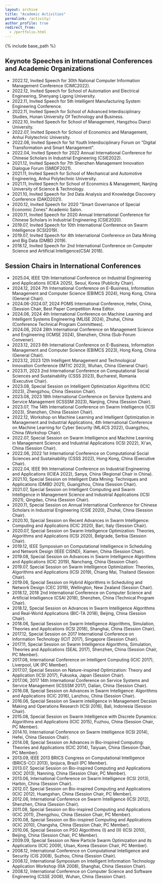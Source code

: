 ```yaml
---
layout: archive
title: "Academic Activities"
permalink: /activity/
author_profile: true
redirect_from:
  - /portfolio.html
---
```


{% include base_path %}

## Keynote Speeches in International Conferences and Academic Organizations

* 2022.12, Invited Speech for 30th National Computer Information Management Conference (CIMC2022).
* 2022.12, Invited Speech for School of Automation and Electrical Engineering, Shenyang Ligong University.
* 2022.11, Invited Speech for 5th Intelligent Manufacturing System Engineering Conference.
* 2022.11, Invited Speech for School of Advanced Interdisciplinary Studies, Hunan University Of Technology and Business.
* 2022.10, Invited Speech for School of Management, Hangzhou Dianzi University.
* 2022.07, Invited Speech for School of Economics and Management, Anhui Polytechnic University.
* 2022.06, Invited Speech for 1st Youth Interdisciplinary Forum on "Digital Transformation and Smart Management".
* 2022.04, Invited Speech for 2022 Annual International Conference for Chinese Scholars in Industrial Engineering (CSIE2022).
* 2021.12, Invited Speech for 7th Shenzhen Management Innovation Dialogue Forum (SMIDF2021).
* 2021.11, Invited Speech for School of Mechanical and Automotive Engineering, Anhui Polytechnic University.
* 2021.11, Invited Speech for School of Economics & Management, Nanjing University of Science & Technology.
* 2021.10, Invited Speech for 3rd Data Analysis and Knowledge Discovery Conference (DAKD2021).
* 2020.12, Invited Speech for 2020 "Smart Governance of Special Economic Zones" Academic Salon.
* 2020.11, Invited Speech for 2020 Annual International Conference for Chinese Scholars in Industrial Engineering (CSIE2020).
* 2019.07, Invited Speech for 10th International Conference on Swarm Intelligence (ICSI2019).
* 2019.07, Invited Speech for 4th International Conference on Data Mining and Big Data (DMBD 2019).
* 2018.12, Invited Speech for 2nd International Conference on Computer Science and Artificial Intelligence(CSAI 2018).

## Session Chairs in International Conferences

* 2025.04, IEEE 12th International Conference on Industrial Engineering and Applications (ICIEA 2025), Seoul, Korea (Publicity Chair).
* 2024.12, 2024 7th International Conference on E-Business, Information Management and Computer Science (EBIMCS 2024), Hong Kong, China (General Chair).
* 2024.06-2024.07, 2024 POMS International Conference, Hefei, China, (Session Chair, Best Paper Competition Area Editor.
* 2024.06, 2024 4th International Conference on Machine Learning and Intelligent Systems Engineering (MLISE 2024), Zhuhai, China (Conference Technical Program Committees).
* 2024.06, 2024 28th International Conference on Management Science and Engineering (ICMSE 2024), Shenzhen, China (Sub-Forum Convener).
* 2023.12, 2023 6th International Conference on E-Business, Information Management and Computer Science (EBIMCS 2023), Hong Kong, China (General Chair).
* 2023.12, 2023 12th Intelligent Management and Technological Innovation Conference (IMTIC 2023), Wuhan, China (General Chair).
* 2023.11, 2023 2nd International Conference on Computational Social Sciences and Sustainability (CSSS 2023), Bucharest, Romania (Executive Chair).
* 2023.08, Special Session on Intelligent Optimization Algorithms (ICIC 2023), Zhengzhou, China (Session Chair).
* 2023.08, 2023 18th International Conference on Service Systems and Service Management (ICSSSM 2023), Nanjing, China (Session Chair).
* 2023.07, The 14th International Conference on Swarm Intelligence (ICSI 2023), Shenzhen, China (Session Chair).
* 2022.12, Workshop on Machine Learning and Intelligent Optimization in Management and Industrial Applications, 4th International Conference on Machine Learning for Cyber Security (ML4CS 2022), Guangzhou, China (Workshop Chair).
* 2022.07, Special Session on Swarm Intelligence and Machine Learning in Management Science and Industrial Applications (ICSI 2022), Xi'an, China (Session Chair).
* 2022.06, 2022 1st International Conference on Computational Social Sciences and Sustainability (CSSS 2022), Hong Kong, China (Executive Chair).
* 2022.04, IEEE 9th International Conference on Industrial Engineering and Applications (ICIEA 2022), Sanya, China (Regional Chair in China).
* 2021.10, Special Session on Intelligent Data Mining: Techniques and Applications (DMBD 2021), Guangzhou, China (Session Chair).
* 2021.07, Special Session on Intelligent Computing and Swarm Intelligence in Management Science and Industrial Applications (ICSI 2021), Qingdao, China (Session Chair).
* 2020.11, Special Session on Annual International Conference for Chinese Scholars in Industrial Engineering (CSIE 2020), Zhuhai, China (Session Chair).
* 2020.10, Special Session on Recent Advances in Swarm Intelligence: Computing and Applications (ICIC 2020), Bari, Italy (Session Chair).
* 2020.07, Special Session on Swarm Intelligence Optimization: Theories, Algorithms and Applications (ICSI 2020), Belgrade, Serbia (Session Chair).
* 2019.12, IEEE Symposium on Computational Intelligence in Scheduling and Network Design (IEEE CISND), Xiamen, China (Session Chair).
* 2019.08, Special Session on Advances in Swarm Intelligence Algorithms and Applications (ICIC 2019), Nanchang, China (Session Chair).
* 2019.07, Special Session on Swarm Intelligence Optimization: Theories, Algorithms and Applications (ICSI 2019), Chiang Mai, Thailand (Session Chair).
* 2019.06, Special Session on Hybrid Algorithms in Scheduling and Network Design (CEC 2019), Wellington, New Zealand (Session Chair).
* 2018.12, 2018 2nd International Conference on Computer Science and Artificial Intelligence (CSAI 2018), Shenzhen, China (Technical Program Chair).
* 2018.12, Special Session on Advances in Swarm Intelligence Algorithms and Real-World Applications (BIC-TA 2018), Beijing, China (Session Chair).
* 2018.06, Special Session on Swarm Intelligence Algorithms, Simulation, Theories and Applications (ICSI 2018), Shanghai, China (Session Chair).
* 2017.12, Special Session on 2017 International Conference on Information Technology (ICIT 2017), Singapore (Session Chair).
* 2017.11, Special Session on Swarm Intelligence Algorithms, Simulation, Theories and Applications (SEAL 2017), Shenzhen, China (Session Chair, PC Member).
* 2017.08, International Conference on Intelligent Computing (ICIC 2017), Liverpool, UK (PC Member).
* 2017.07, Special Session on Nature-inspired Optimization: Theory and Application (ICSI 2017), Fukuoka, Japan (Session Chair).
* 2017.06, 2017 14th International Conference on Service Systems and Service Management (ICSSSM 2017), Dalian, China (Session Chair).
* 2016.08, Special Session on Advances in Swarm Intelligence: Algorithms and Applications (ICIC 2016), Lanzhou, China (Session Chair).
* 2016.06, Special Session on Swarm intelligence in Management Decsion Making and Operations Research (ICSI 2016), Bali, Indonesia (Session Chair).
* 2015.08, Special Session on Swarm Intelligence with Discrete Dynamics: Algorithms and Applications (ICIC 2015), Fuzhou, China (Session Chair, PC Member).
* 2014.10, International Conference on Swarm Intelligence (ICSI 2014), Hefei, China (Session Chair).
* 2014.08, Special Session on Advances in Bio-inspired Computing: Theories and Applications (ICIC 2014), Taiyuan, China (Session Chair, PC Member).
* 2013.09, IEEE 2013 BRICS Congress on Computational Intelligence (BRICS-CCI 2013), Ipojuca, Brazil (PC Member).
* 2013.07, Special Session on Bio-inspired Computing and Applications (ICIC 2013), Nanning, China (Session Chair, PC Member).
* 2013.06, International Conference on Swarm Intelligence (ICSI 2013), Harbin, China (Session Chair).
* 2012.07, Special Session on Bio-inspired Computing and Applications (ICIC 2012), Huangshan, China (Session Chair, PC Member).
* 2012.06, International Conference on Swarm Intelligence (ICSI 2012), Shenzhen, China (Session Chair).
* 2011.08, Special Session on Bio-inspired Computing and Applications (ICIC 2011), Zhengzhou, China (Session Chair, PC Member).
* 2010.08, Special Session on Bio-inspired Computing and Applications (ICIC 2010), Changsha, China (Session Chair, PC Member).
* 2010.06, Special Session on PSO Algorithms (I) and (II) (ICSI 2010), Beijing, China (Session Chair, PC Member).
* 2009.09, Special Session on New Particle Swarm Optimization and its Applications (ICIC 2009), Ulsan, Korea (Session Chair, PC Member).
* 2008.12, International Conference on Computational Intelligence and Security (CIS 2008), Suzhou, China (Session Chair).
* 2008.12, International Symposium on Intelligent Information Technology Application Workshop (IIIA 2008), Shanghai, China (Session Chair).
* 2008.12, International Conference on Computer Science and Software Engineering (CSSE 2008), Wuhan, China (Session Chair).
